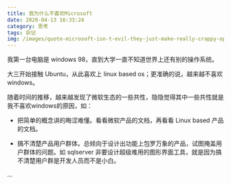 ```yaml
---
title: 我为什么不喜欢Microsoft
date: 2020-04-13 16:33:24
category: 思考
tags: 杂记
img: /images/quote-microsoft-isn-t-evil-they-just-make-really-crappy-operating-systems-linus-torvalds-29-60-73.jpg
---
```


我第一台电脑是 windows 98，直到大学一直不知道世界上还有别的操作系统。

大三开始接触 Ubuntu，从此喜欢上 linux based os；更准确的说，越来越不喜欢 windows。

随着时间的推移，越来越发现了微软生态的一些共性，隐隐觉得其中一些共性就是我不喜欢windows的原因，如：

* 把简单的概念讲的晦涩难懂。看看微软产品的文档，再看看 Linux based 产品的文档。

* 搞不清楚产品用户群体。总倾向于设计出功能上包罗万象的产品，试图掩盖用户群体的问题。如 sqlserver 非要设计超级难用的图形界面工具，就是因为搞不清楚用户群是开发人员而不是小白。

...